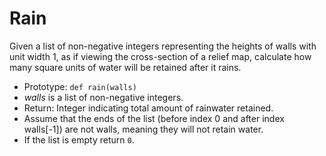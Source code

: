 # Rain

Given a list of non-negative integers representing the heights of walls with unit width 1, as if viewing the cross-section of a relief map, calculate how many square units of water will be retained after it rains.

* Prototype: `def rain(walls)`
* *walls* is a list of non-negative integers.
* Return: Integer indicating total amount of rainwater retained.
* Assume that the ends of the list (before index 0 and after index walls[-1]) are not walls, meaning they will not retain water.
* If the list is empty return `0`. 